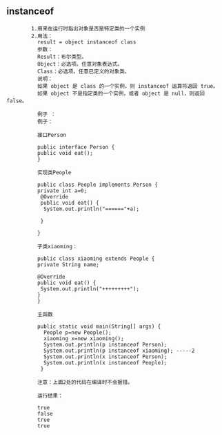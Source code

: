 

## instanceof 
            1.用来在运行时指出对象是否是特定类的一个实例
            2.用法： 
              result = object instanceof class 
              参数： 
              Result：布尔类型。 
              Object：必选项。任意对象表达式。 
              Class：必选项。任意已定义的对象类。 
              说明： 
              如果 object 是 class 的一个实例，则 instanceof 运算符返回 true。
              如果 object 不是指定类的一个实例，或者 object 是 null，则返回 false。
              
              例子 ： 
              例子：

              接口Person

              public interface Person {
              public void eat();
              }

              实现类People

              public class People implements Person {
              private int a=0;
               @Override
               public void eat() {
                System.out.println("======"+a);

               }

              }

              子类xiaoming：

              public class xiaoming extends People {
              private String name;

              @Override
              public void eat() {
               System.out.println("+++++++++");
              }
              }

              主函数

              public static void main(String[] args) {
                People p=new People();
                xiaoming x=new xiaoming();
                System.out.println(p instanceof Person);
                System.out.println(p instanceof xiaoming); -----2
                System.out.println(x instanceof Person);
                System.out.println(x instanceof People);
               }

              注意：上面2处的代码在编译时不会报错。

              运行结果：

              true
              false
              true
              true
